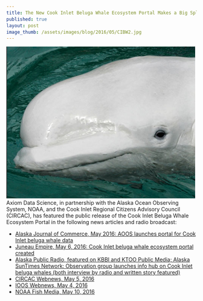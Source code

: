 ```yaml
---
title: The New Cook Inlet Beluga Whale Ecosystem Portal Makes a Big Splash in the Media
published: true
layout: post
image_thumb: /assets/images/blog/2016/05/CIBW2.jpg
---
```


<img src="/assets/images/blog/2016/05/CIBW2.jpg" class="pull-right" />
Axiom Data Science, in partnership with the Alaska Ocean Observing System, NOAA, and the Cook Inlet Regional Citizens Advisory Council (CIRCAC), has featured the public release of the Cook Inlet Beluga Whale Ecosystem Portal in the following news articles and radio broadcast:

- <a href="http://www.alaskajournal.com/2016-05-11/aoos-launches-portal-cook-inlet-beluga-whale-data">Alaska Journal of Commerce, May 2016: AOOS launches portal for Cook Inlet beluga whale data</a>
- <a href="http://juneauempire.com/outdoors/2016-05-06/cook-inlet-beluga-whale-ecosystem-portal-created">Juneau Empire, May 6, 2016: Cook Inlet beluga whale ecosystem portal created</a>
- <a href="http://kbbi.org/post/observation-group-launches-info-hub-cook-inlet-beluga-whales">Alaska Public Radio, featured on KBBI and KTOO Public Media; Alaska SunTimes Network:  Observation group launches info hub on Cook Inlet beluga whales  (both interview by radio and written story featured)</a>
- <a href="http://www.circac.org/aoos-launches-new-cook-inlet-beluga-whale-portal/">CIRCAC Webnews, May 5, 2016</a>
- <a href="https://ioos.noaa.gov/news/aoos-launches-new-cook-inlet-beluga-ecosystem-portal/">IOOS Webnews, May 4, 2016</a>
- <a href="https://twitter.com/noaafishmedia/status/730080263061921792">NOAA Fish Media, May 10, 2016</a>